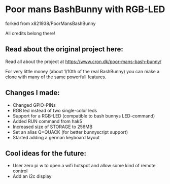 # Poor mans BashBunny with RGB-LED

forked from x821938/PoorMansBashBunny

All credits belong there!

## Read about the original project here:

Read all about the project at https://www.cron.dk/poor-mans-bash-bunny/

For very little money (about 1/10th of the real BashBunny) you can make a clone with many of the same powerfull features.

## Changes I made:
- Changed GPIO-PINs
- RGB led instead of two single-color leds
- Support for a RGB-LED (compatible to bash bunnys LED-command)
- Added RUN command from hak5
- Increased size of STORAGE to 256MB
- Set an alias Q=QUACK (for better bunnyscript support)
- Started adding a german keyboard layout

## Cool ideas for the future:
- User zero pi w to open a wifi hotspot and allow some kind of remote control
- Add an i2c display
